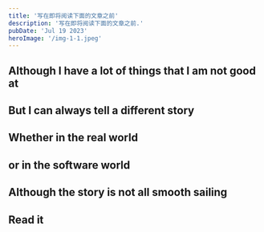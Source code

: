 ```yaml
---
title: '写在即将阅读下面的文章之前'
description: '写在即将阅读下面的文章之前.'
pubDate: 'Jul 19 2023'
heroImage: '/img-1-1.jpeg'
---
```



 <h2>Although I have a lot of things that I am not good at</h2>
        <h2>But I can always tell a different story</h2>
        <h2>Whether in the real world </h2>
        <h2>or in the software world</h2>
        <h2>Although the story is not all smooth sailing</h2>
        <h2>Read it </h2>

